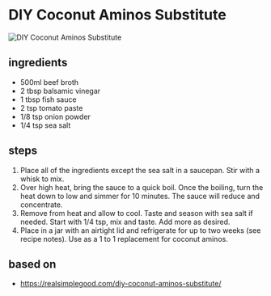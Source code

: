 # DIY Coconut Aminos Substitute

![DIY Coconut Aminos Substitute](https://recipes.ratcliffefamily.org/images/diy-coconut-aminos-substitute.jpg)

## ingredients

- 500ml beef broth
- 2 tbsp balsamic vinegar
- 1 tbsp fish sauce
- 2 tsp tomato paste
- 1/8 tsp onion powder
- 1/4 tsp sea salt

## steps

1. Place all of the ingredients except the sea salt in a saucepan. Stir with a whisk to mix.
2. Over high heat, bring the sauce to a quick boil. Once the boiling, turn the heat down to low and simmer for 10 minutes. The sauce will reduce and concentrate.
3. Remove from heat and allow to cool. Taste and season with sea salt if needed. Start with 1/4 tsp, mix and taste. Add more as desired.
4. Place in a jar with an airtight lid and refrigerate for up to two weeks (see recipe notes). Use as a 1 to 1 replacement for coconut aminos.

## based on

- https://realsimplegood.com/diy-coconut-aminos-substitute/

